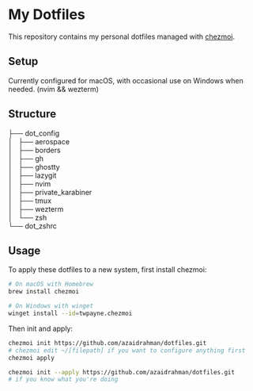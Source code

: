 # My Dotfiles

This repository contains my personal dotfiles managed with [chezmoi](https://chezmoi.io/).

## Setup

Currently configured for macOS, with occasional use on Windows when needed. (nvim && wezterm)

## Structure
├── dot_config\
│   ├── aerospace\
│   ├── borders\
│   ├── gh\
│   ├── ghostty\
│   ├── lazygit\
│   ├── nvim\
│   ├── private_karabiner\
│   ├── tmux\
│   ├── wezterm\
│   └── zsh\
└── dot_zshrc

## Usage

To apply these dotfiles to a new system, first install chezmoi:

```bash
# On macOS with Homebrew
brew install chezmoi

# On Windows with winget
winget install --id=twpayne.chezmoi
```

Then init and apply:
```bash
chezmoi init https://github.com/azaidrahman/dotfiles.git
# chezmoi edit ~/[filepath] if you want to configure anything first
chezmoi apply

chezmoi init --apply https://github.com/azaidrahman/dotfiles.git
# if you know what you're doing
```
